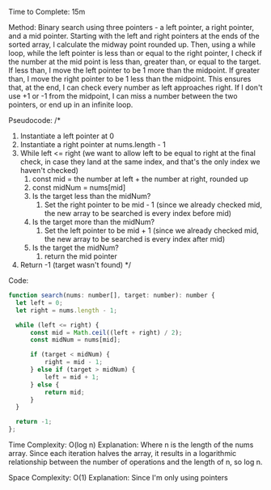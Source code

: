 Time to Complete: 15m

Method: Binary search using three pointers - a left pointer, a right pointer, and a mid pointer. Starting with the left and right pointers at the ends of the sorted array, I calculate the midway point rounded up. Then, using a while loop, while the left pointer is less than or equal to the right pointer, I check if the number at the mid point is less than, greater than, or equal to the target. If less than, I move the left pointer to be 1 more than the midpoint. If greater than, I move the right pointer to be 1 less than the midpoint. This ensures that, at the end, I can check every number as left approaches right. If I don't use +1 or -1 from the midpoint, I can miss a number between the two pointers, or end up in an infinite loop.

Pseudocode:
/*
1. Instantiate a left pointer at 0
2. Instantiate a right pointer at nums.length - 1
3. While left <= right (we want to allow left to be equal to right at the final check, in case they land at the same index, and that's the only index we haven't checked)
    1. const mid = the number at left + the number at right, rounded up
    2. const midNum = nums[mid]
    3. Is the target less than the midNum?
        1. Set the right pointer to be mid - 1 (since we already checked mid, the new array to be searched is every index before mid)
    4. Is the target more than the midNum?
        1. Set the left pointer to be mid + 1 (since we already checked mid, the new array to be searched is every index after mid)
    5. Is the target the midNum?
        1. return the mid pointer
4. Return -1 (target wasn't found)
*/

Code:

```js
function search(nums: number[], target: number): number {
  let left = 0;
  let right = nums.length - 1;

  while (left <= right) {
      const mid = Math.ceil((left + right) / 2);
      const midNum = nums[mid];

      if (target < midNum) {
          right = mid - 1;
      } else if (target > midNum) {
          left = mid + 1;
      } else {
          return mid;
      }
  }

  return -1;
};

```


Time Complexity: O(log n)
Explanation: Where n is the length of the nums array. Since each iteration halves the array, it results in a logarithmic relationship between the number of operations and the length of n, so log n.

Space Complexity: O(1)
Explanation: Since I'm only using pointers
